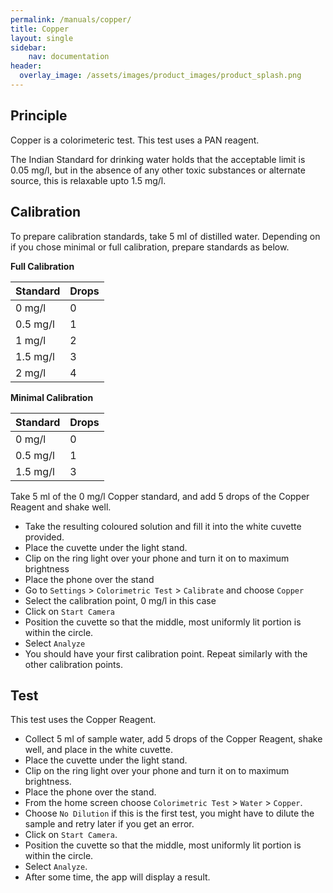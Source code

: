 ```yaml
---
permalink: /manuals/copper/
title: Copper
layout: single
sidebar: 
    nav: documentation
header:
  overlay_image: /assets/images/product_images/product_splash.png
---
```

## Principle
Copper is a colorimeteric test. This test uses a PAN reagent.

The Indian Standard for drinking water holds that the acceptable limit is 0.05 mg/l, but in the absence of any other toxic substances or alternate source, this is relaxable upto 1.5 mg/l.

## Calibration
To prepare calibration standards, take 5 ml of distilled water. Depending on if you chose minimal or full calibration, prepare standards as below.

**Full Calibration**

| Standard | Drops |
| --- | --- |
| 0 mg/l | 0 |
| 0.5 mg/l | 1 |
| 1 mg/l | 2 |
| 1.5 mg/l | 3 |
| 2 mg/l | 4 |

**Minimal Calibration**

| Standard | Drops |
| --- | --- |
| 0 mg/l | 0 |
| 0.5 mg/l | 1 |
| 1.5 mg/l | 3 |

Take 5 ml of the 0 mg/l Copper standard, and add 5 drops of the Copper Reagent and shake well.

* Take the resulting coloured solution and fill it into the white cuvette provided.
* Place the cuvette under the light stand.
* Clip on the ring light over your phone and turn it on to maximum brightness
* Place the phone over the stand
* Go to `Settings` > `Colorimetric Test` > `Calibrate` and choose `Copper`
* Select the calibration point, 0 mg/l in this case
* Click on `Start Camera`
* Position the cuvette so that the middle, most uniformly lit portion is within the circle.
* Select `Analyze`
* You should have your first calibration point. Repeat similarly with the other calibration points.

## Test
This test uses the Copper Reagent.

* Collect 5 ml of sample water, add 5 drops of the Copper Reagent, shake well, and place in the white cuvette.
* Place the cuvette under the light stand.
* Clip on the ring light over your phone and turn it on to maximum brightness.
* Place the phone over the stand.
* From the home screen choose `Colorimetric Test` > `Water` > `Copper`.
* Choose `No Dilution` if this is the first test, you might have to dilute the sample and retry later if you get an error.
* Click on `Start Camera`.
* Position the cuvette so that the middle, most uniformly lit portion is within the circle.
* Select `Analyze`.
* After some time, the app will display a result.